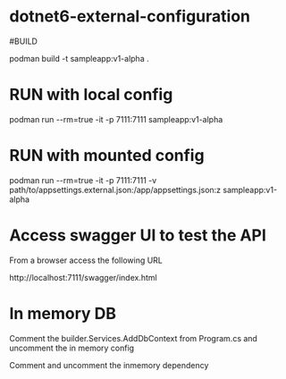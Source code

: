 # dotnet6-external-configuration

#BUILD

podman build -t sampleapp:v1-alpha .

# RUN with local config

podman run --rm=true -it -p 7111:7111 sampleapp:v1-alpha

# RUN with mounted config

podman run --rm=true -it -p 7111:7111 -v path/to/appsettings.external.json:/app/appsettings.json:z  sampleapp:v1-alpha

# Access swagger UI to test the API

From a browser access the following URL

http://localhost:7111/swagger/index.html

# In memory DB

Comment the builder.Services.AddDbContext from Program.cs and uncomment the in memory config

Comment <PackageReference Include="Microsoft.EntityFrameworkCore.SqlServer" Version="6.0.7" />and uncomment the inmemory dependency


